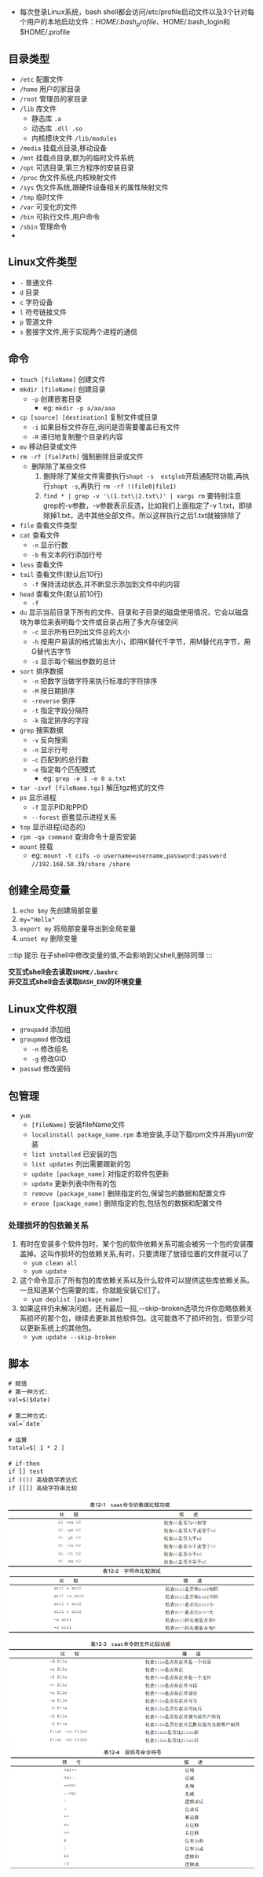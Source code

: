 ##  

- 每次登录Linux系统，bash shell都会访问/etc/profile启动文件以及3个针对每个用户的本地启动文件：$HOME/.bash_profile、$HOME/.bash_login和$HOME/.profile

## 目录类型

- `/etc` 配置文件
- `/home` 用户的家目录
- `/root` 管理员的家目录
- `/lib` 库文件
    - 静态库 `.a`
    - 动态库 `.dll .so`
    - 内核模块文件 `/lib/modules`
- `/media` 挂载点目录,移动设备
- `/mnt` 挂载点目录,额为的临时文件系统
- `/opt` 可选目录,第三方程序的安装目录
- `/proc` 伪文件系统,内核映射文件
- `/sys` 伪文件系统,跟硬件设备相关的属性映射文件
- `/tmp` 临时文件
- `/var` 可变化的文件
- `/bin` 可执行文件,用户命令
- `/sbin` 管理命令
-

## Linux文件类型

- `-` 普通文件
- `d` 目录
- `c` 字符设备
- `l` 符号链接文件
- `p` 管道文件
- `s` 套接字文件,用于实现两个进程的通信

## 命令

- `touch [fileName]` 创建文件
- `mkdir [fileName]` 创建目录
    - `-p` 创建嵌套目录
        - eg: `mkdir -p a/aa/aaa`
- `cp [source] [destination]` 复制文件或目录
    - `-i` 如果目标文件存在,询问是否需要覆盖已有文件
    - `-R` 递归地复制整个目录的内容
- `mv` 移动目录或文件
- `rm -rf [fielPath]` 强制删除目录或文件
  - 删除除了某些文件
    1. 删除除了某些文件需要执行`shopt -s  extglob`开启通配符功能,再执行`shopt -s`,再执行 `rm -rf !(file0|file1)`
    2. `find * | grep -v '\(1.txt\|2.txt\)' | xargs rm` 要特别注意grep的-v参数，-v参数表示反选，比如我们上面指定了-v 1.txt，即排除掉1.txt，选中其他全部文件。所以这样执行之后1.txt就被排除了
- `file` 查看文件类型
- `cat` 查看文件
    - `-n` 显示行数
    - `-b` 有文本的行添加行号
- `less` 查看文件
- `tail` 查看文件(默认后10行)
    - `-f` 保持活动状态,并不断显示添加到文件中的内容
- `head` 查看文件(默认前10行)
    - `-f`
- `du` 显示当前目录下所有的文件、目录和子目录的磁盘使用情况，它会以磁盘块为单位来表明每个文件或目录占用了多大存储空间
    - `-c` 显示所有已列出文件总的大小
    - `-h` 按用户易读的格式输出大小，即用K替代千字节，用M替代兆字节，用G替代吉字节
    - `-s` 显示每个输出参数的总计
- `sort` 排序数据
    - `-n` 把数字当做字符来执行标准的字符排序
    - `-M` 按日期排序
    - `-reverse` 倒序
    - `-t` 指定字段分隔符
    - `-k` 指定排序的字段
- `grep` 搜索数据
    - `-v` 反向搜索
    - `-n` 显示行号
    - `-c` 匹配到的总行数
    - `-e` 指定每个匹配模式
        - eg: `grep -e 1 -e 0 a.txt`
- `tar -zxvf [fileName.tgz]` 解压tgz格式的文件
- `ps` 显示进程
    - `-f` 显示PID和PPID
    - `--forest` 嵌套显示进程关系
- `top` 显示进程(动态的)
- `rpm -qa command` 查询命令十是否安装
- `mount` 挂载
    - eg: `mount -t cifs -o username=username,password:password //192.168.50.39/share /share`

## 创建全局变量

1. `echo $my` 先创建局部变量
2. `my="Hello"`
3. `export my` 将局部变量导出到全局变量
4. `unset my` 删除变量

:::tip 提示
在子shell中修改变量的值,不会影响到父shell,删除同理
:::

**交互式shell会去读取`$HOME/.bashrc`**<br/>
**非交互式shell会去读取`BASH_ENV`的环境变量**

## Linux文件权限

- `groupadd` 添加组
- `groupmod` 修改组
    - `-n` 修改组名
    - `-g` 修改GID
- `passwd` 修改密码

## 包管理

- `yum`
    - `[fileName]` 安装fileName文件
    - `localinstall package_name.rpm` 本地安装,手动下载rpm文件并用yum安装
    - `list installed` 已安装的包
    - `list updates` 列出需要跟新的包
    - `update [package_name]` 对指定的软件包更新
    - `update` 更新列表中所有的包
    - `remove [package_name]` 删除指定的包,保留包的数据和配置文件
    - `erase [package_name]` 删除指定的包,包括包的数据和配置文件

### 处理损坏的包依赖关系

1. 有时在安装多个软件包时，某个包的软件依赖关系可能会被另一个包的安装覆盖掉。这叫作损坏的包依赖关系,有时，只要清理了放错位置的文件就可以了
    - `yum clean all`
    - `yum update`
2. 这个命令显示了所有包的库依赖关系以及什么软件可以提供这些库依赖关系。一旦知道某个包需要的库，你就能安装它们了。
    - `yum deplist [package_name]`
3. 如果这样仍未解决问题，还有最后一招,--skip-broken选项允许你忽略依赖关系损坏的那个包，继续去更新其他软件包。这可能救不了损坏的包，但至少可以更新系统上的其他包。
    - `yum update --skip-broken`

## 脚本

```shell
# 赋值
# 第一种方式:
val=$($date)

# 第二种方式:
val=`date`

# 运算
total=$[ 1 * 2 ]

# if-then
if [] test
if (()) 高级数学表达式
if [[]] 高级字符串比较
```

![img.png](./image/img1.png)
![img.png](./image/img2.png)
![img.png](./image/img3.png)
![img.png](./image/img4.png)

